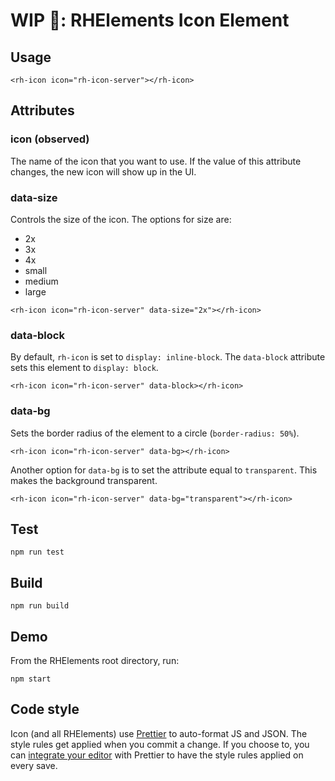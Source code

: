 # WIP 🐣: RHElements Icon Element

## Usage

```
<rh-icon icon="rh-icon-server"></rh-icon>
```

## Attributes

### icon (observed)

The name of the icon that you want to use. If the value of this attribute changes, the new icon will show up in the UI.

### data-size

Controls the size of the icon. The options for size are:
- 2x
- 3x
- 4x
- small
- medium
- large

```
<rh-icon icon="rh-icon-server" data-size="2x"></rh-icon>
```

### data-block

By default, `rh-icon` is set to `display: inline-block`. The `data-block` attribute sets this element to `display: block`.

```
<rh-icon icon="rh-icon-server" data-block></rh-icon>
```

### data-bg

Sets the border radius of the element to a circle (`border-radius: 50%`).

```
<rh-icon icon="rh-icon-server" data-bg></rh-icon>
```

Another option for `data-bg` is to set the attribute equal to `transparent`. This makes the background transparent.

```
<rh-icon icon="rh-icon-server" data-bg="transparent"></rh-icon>
```

## Test

    npm run test

## Build

    npm run build

## Demo

From the RHElements root directory, run:

    npm start

## Code style

Icon (and all RHElements) use [Prettier][prettier] to auto-format JS and JSON. The style rules get applied when you commit a change. If you choose to, you can [integrate your editor][prettier-ed] with Prettier to have the style rules applied on every save.

[prettier]: https://github.com/prettier/prettier/
[prettier-ed]: https://prettier.io/docs/en/editors.html
[web-component-tester]: https://github.com/Polymer/web-component-tester
